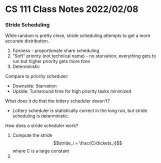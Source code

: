 # CS 111 Class Notes 2022/02/08

### Stride Scheduling

While random is pretty close, stride scheduling attempts to get a more accurate
distribution.

1. Fairness - proportionate share scheduling
1. "Soft" priority (not technical name) - no starvation, everything gets to run
    but higher priority gets more time
1. Deterministic

Compare to priority scheduler:

* Downside: Starvation
* Upside: Turnaround time for high priority tasks minimized

What does it do that the lottery scheduler doesn't?

* Lottery scheduler is statistically correct in the long run, but stride
  scheduling is deterministic.

How does a stride scheduler work?

1. Compute the stride $$stride_i = \frac{C}{tickets_i}$$
   where C is a large constant
1. 
